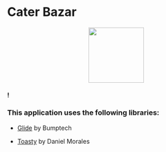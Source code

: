 # Cater Bazar

<div align="center">
	<img src="https://raw.githubusercontent.com/Kuttipishaash/Caterers-Bazar/master/app/src/main/res/mipmap-xxxhdpi/ic_launcher.png" width="128">
</div>

#### !


### This application uses the following libraries:

- [Glide](https://github.com/bumptech/glide) by Bumptech

- [Toasty](https://github.com/GrenderG/Toasty) by Daniel Morales
